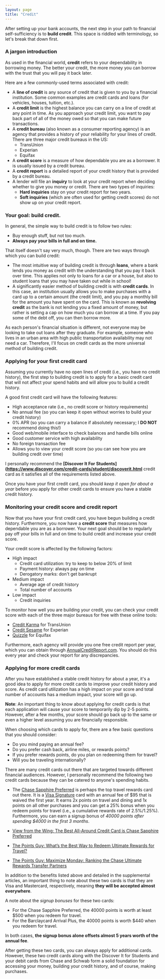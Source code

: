 ```yaml
---
layout: page
title: "Credit"
---
```


After setting up your bank accounts, the next step in your path to financial self-sufficiency is to **build credit**. This space is riddled with terminology, so let's break that down first.

### A jargon introduction

As used in the financial world, **credit** refers to your dependability in borrowing money. The better your credit, the more money you can borrow with the trust that you will pay it back later.

Here are a few commonly-used terms associated with credit:

* A **line of credit** is any source of credit that is given to you by a financial institution. Some common examples are credit cards and loans (for vehicles, houses, tuition, etc.).
* A **credit limit** is the highest balance you can carry on a line of credit at any point in time. As you approach your credit limit, you want to pay back part of all of the money owed so that you can make future transactions.
* A **credit bureau** (also known as a consumer reporting agency) is an agency that provides a history of your reliability for your lines of credit. There are three major credit bureaus in the US:
  * TransUnion
  * Experian
  * Equifax
* A **credit score** is a measure of how dependable you are as a borrower. It is usually issued by a credit bureau.
* A **credit report** is a detailed report of your credit history that is provided by a credit bureau.
* A lender will file an **inquiry** to look at your credit report when deciding whether to give you money or credit. There are two types of inquiries:
  * **Hard inquiries** stay on your credit report for two years.
  * **Soft inquiries** (which are often used for getting credit scores) do not show up on your credit report.

### Your goal: build credit.

In general, the simple way to build credit is to follow two rules:

* Buy enough stuff, but not too much.
* **Always pay your bills in full and on time.**

That itself doesn't say very much, though. There are two ways through which you can build credit:


* The most intuitive way of building credit is through **loans**, where a bank lends you money as credit with the understanding that you pay it back over time. This applies not only to loans for a car or a house, but also to student loans that you may have taken out while in school!
* A significantly easier method of building credit is with **credit cards**. In this case, an institution usually allows you to make purchases with a card up to a certain amount (the credit limit), and you pay a monthly bill for the amount you have spent on the card. This is known as **revolving credit** as the bank is not lending you a fixed amount of money, but rather is setting a cap on how much you can borrow at a time. If you pay some of the debt off, you can then borrow more.


As each person's financial situation is different, not everyone may be looking to take out loans after they graduate. For example, someone who lives in an urban area with high public transportation availability may not need a car. Therefore, I'll focus on credit cards as the more universal method of building credit.

### Applying for your first credit card

Assuming you currently have no open lines of credit (i.e., you have no credit history), the first step to building credit is to apply for a basic credit card that will not affect your spend habits and will allow you to build a credit history.

A good first credit card will have the following features:

* High acceptance rate (i.e., no credit score or history requirements)
* No annual fee (so you can keep it open without worries to build your credit history)
* 0% APR (so you can carry a balance if absolutely necessary; I **DO NOT** recommend doing this!)
* Good web/mobile interface to check balances and handle bills online
* Good customer service with high availability
* No foreign transaction fee
* Allows you to view your credit score (so you can see how you are building credit over time)

I personally recommend the **[Discover It For Students](https://www.discover.com/credit-cards/student/discoverit.html** credit card as it satisfies all of the requirements listed above.

Once you have your first credit card, you should *keep it open for about a year* before you apply for other credit cards to ensure you have a stable credit history.

### Monitoring your credit score and credit report

Now that you have your first credit card, you have begun building a credit history. Furthermore, you now have a **credit score** that measures how dependable you are as a borrower. Your next goal should be to regularly pay off your bills in full and on time to build credit and increase your credit score.

Your credit score is affected by the following factors:

* High impact
  * Credit card utilization: try to keep to below 20% of limit
  * Payment history: always pay on time
  * Derogatory marks: don't get bankrupt
* Medium impact
  * Average age of credit history
  * Total number of accounts
* Low impact
  * Credit inquiries

To monitor how well you are building your credit, you can check your credit score with each of the three major bureaus for free with these online tools:

* [Credit Karma](https://www.creditkarma.com) for TransUnion
* [Credit Sesame](http://www.creditsesame.com) for Experian
* [Quizzle](https://www.quizzle.com/) for Equifax

Furthermore, each agency will provide you one free credit report per year, which you can obtain through [AnnualCreditReport.com](https://www.annualcreditreport.com). You should do this every year and check your report for any discrepancies.

### Applying for more credit cards

After you have established a stable credit history for about a year, it's a good idea to apply for more credit cards to improve your credit history and score. As credit card utilization has a high impact on your score and total number of accounts has a medium impact, your score will go up.

**Note**: An important thing to know about applying for credit cards is that each application will cause your score to temporarily dip by 2-5 points. However, after a few months, your score should go back up to the same or even a higher level assuming you are financially responsible.

When choosing which cards to apply for, there are a few basic questions that you should consider:

* Do you mind paying an annual fee?
* Do you prefer cash back, airline miles, or rewards points?
* If you prefer rewards points, do you plan on redeeming them for travel?
* Will you be traveling internationally?

There are many credit cards out there that are targeted towards different financial audiences. However, I personally recommend the following two credit cards because they can be catered to anyone's spending habits.

* The [Chase Sapphire Preferred](https://creditcards.chase.com/credit-cards/sapphire-preferred-card.aspx) is perhaps the top travel rewards card out there. It is a [Visa Signature](https://usa.visa.com/visasignature/) card with an annual fee of $95 that is waived the first year. It earns 2x points on travel and dining and 1x points on all other purchases and you can get a 25% bonus when you redeem points for travel (i.e., a cumulative rewards rate of 2.5%/1.25%). Furthermore, you can earn a signup bonus of *40000 points after spending $4000 in the first 3 months*.

* [View from the Wing: The Best All-Around Credit Card is Chase Sapphire Preferred](http://viewfromthewing.boardingarea.com/2014/02/24/best-around-credit-card/)
* [The Points Guy: What’s the Best Way to Redeem Ultimate Rewards for Travel?](http://thepointsguy.com/2014/07/whats-the-best-way-to-redeem-ultimate-rewards-for-travel/)
* [The Points Guy: Maximize Monday: Ranking the Chase Ultimate Rewards Transfer Partners](http://thepointsguy.com/2013/03/maximize-monday-ranking-the-chase-ultimate-rewards-transfer-partners/)

<!-- 
* The [Barclaycard Arrival Plus](http://www.barclaycardarrival.com/arrival-plus/) is an excellent all-around card for everyday spend. It is a [World Elite Mastercard](http://www.mastercard.us/credit-card-world-elite.html) with an annual fee of $89 that is waived the first year. It earns 2% cash back on *all purchases*, and you can get a 10% bonus when you redeem points for travel (i.e., a cumulative cash back rate of 2.2%). Furthermore, you can earn a signup bonus of *40000 points after spending $3000 in the first 3 months*.

* [The Points Guy: New Barclaycard Arrival Plus With Chip + PIN Capability](http://thepointsguy.com/2014/05/new-barclaycard-arrival-plus-with-chip-pin-capability/)
* [Million Mile Secrets: How to Redeem Barclaycard Arrival Plus Points for Travel](http://millionmilesecrets.com/2014/07/02/redeem-barclays-arrival-points-for-travel/)
-->

In addition to the benefits listed above and detailed in the supplemental articles, an important thing to note about these two cards is that they are Visa and Mastercard, respectively, meaning **they will be accepted almost everywhere**.

A note about the *signup bonuses* for these two cards:

* For the Chase Sapphire Preferred, the 40000 points is worth at least $500 when you redeem for travel.
* For the Barclaycard Arrival Plus, the 40000 points is worth $440 when you redeem for travel.

In both cases, **the signup bonus alone offsets almost 5 years worth of the annual fee**.

After getting these two cards, you can always apply for additional cards. However, these two credit cards along with the Discover It for Students and your debit cards from Chase and Schwab form a solid foundation for accessing your money, building your credit history, and of course, making purchases.
